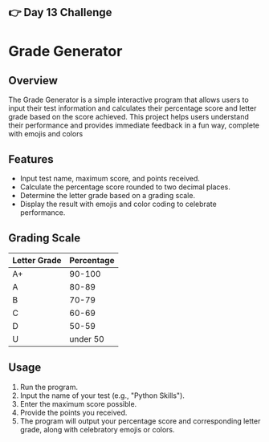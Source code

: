 ## 👉 Day 13 Challenge
# Grade Generator

## Overview
The Grade Generator is a simple interactive program that allows users to input their test information and calculates their percentage score and letter grade based on the score achieved. This project helps users understand their performance and provides immediate feedback in a fun way, complete with emojis and colors

## Features
- Input test name, maximum score, and points received.
- Calculate the percentage score rounded to two decimal places.
- Determine the letter grade based on a grading scale.
- Display the result with emojis and color coding to celebrate performance.

## Grading Scale
| Letter Grade | Percentage   |
|--------------|--------------|
| A+           | 90-100       |
| A            | 80-89        |
| B            | 70-79        |
| C            | 60-69        |
| D            | 50-59        |
| U            | under 50     |

## Usage
1. Run the program.
2. Input the name of your test (e.g., "Python Skills").
3. Enter the maximum score possible.
4. Provide the points you received.
5. The program will output your percentage score and corresponding letter grade, along with celebratory emojis or colors.


